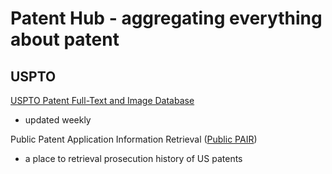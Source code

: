 # Patent Hub - aggregating everything about patent
## USPTO

[USPTO Patent Full-Text and Image Database](http://patft.uspto.gov/netahtml/PTO/search-adv.htm)

- updated weekly

Public Patent Application Information Retrieval ([Public PAIR](https://portal.uspto.gov/pair/PublicPair))

- a place to retrieval prosecution history of US patents


